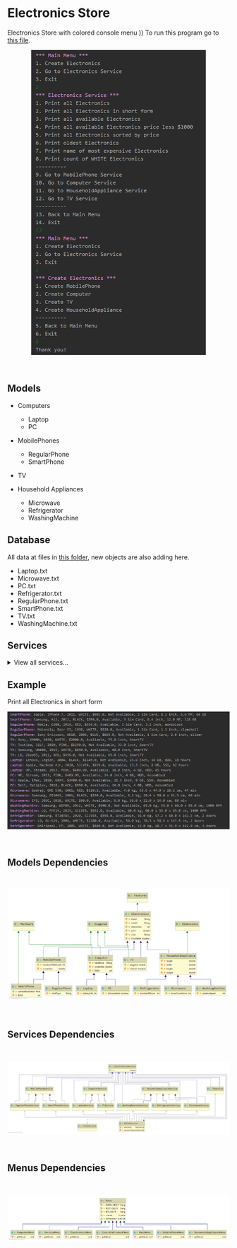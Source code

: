 # Electronics Store

Electronics Store with colored console menu )) To run this program go to    [this file](src/main/Test.java).
<br>
<p align="center">
<img src="assets/console.PNG" alt="menu"></img>
</p><br>

## Models

- Computers
  - Laptop
  - PC

- MobilePhones
  - RegularPhone
  - SmartPhone
  
- TV

- Household Appliances
  - Microwave
  - Refrigerator
  - WashingMachine

## Database

All data at files in [this folder](data), new objects are also adding here.
- Laptop.txt
- Microwave.txt
- PC.txt
- Refrigerator.txt
- RegularPhone.txt
- SmartPhone.txt
- TV.txt
- WashingMachine.txt

## Services
<details>
<summary>View all services...</summary>
<p>
  
1. Print all Electronics
2. Print all Electronics in short form
3. Print all available Electronics
4. Print all available Electronics price less $1000
5. Print all Electronics sorted by price
6. Print oldest Electronics
7. Print name of most expensive Electronics
8. Print count of WHITE Electronics
1. Print all MobilePhones
2. Print all MobilePhones in short form
3. Print all available MobilePhones
4. Print all available MobilePhones price less $1000
5. Print all MobilePhones sorted by price
6. Print oldest MobilePhone
7. Print name of most expensive MobilePhone
8. Print count of WHITE MobilePhones
9. Print all MobilePhones sorted by screen size

1. Print all RegularPhones
2. Print all RegularPhones in short form
3. Print all available RegularPhones
4. Print all available RegularPhones price less $1000
5. Print all RegularPhones sorted by price
6. Print oldest RegularPhone
7. Print name of most expensive RegularPhone
8. Print count of WHITE RegularPhones
9. Print all RegularPhones sorted by screen size
10. Print all monoblock shell RegularPhones

1. Print all SmartPhones
2. Print all SmartPhones in short form
3. Print all available SmartPhones
4. Print all available SmartPhones price less $1000
5. Print all SmartPhones sorted by price
6. Print oldest SmartPhone
7. Print name of most expensive SmartPhone
8. Print count of WHITE SmartPhones
9. Print all SmartPhones sorted by screen size

1. Print all Computers
2. Print all Computers in short form
3. Print all available Computers
4. Print all available Computers price less $1000
5. Print all Computers sorted by price
6. Print oldest Computer
7. Print name of most expensive Computer
8. Print count of WHITE Computers
9. Print all SSD Computers RAM less or equal 16 GB

1. Print all PCs
2. Print all PCs in short form
3. Print all available PCs
4. Print all available PCs price less $1000
5. Print all PCs sorted by price
6. Print oldest PC
7. Print name of most expensive PC
8. Print count of WHITE PCs
9. Print all SSD PCs RAM less or equal 16 GB

1. Print all Laptops
2. Print all Laptops in short form
3. Print all available Laptops
4. Print all available Laptops price less $1000
5. Print all Laptops sorted by price
6. Print oldest Laptop
7. Print name of most expensive Laptop
8. Print count of WHITE Laptops
9. Print all SSD Laptops RAM less or equal 16 GB
10. Print all Laptops buttery life more 20 hours

1. Print all TVs
2. Print all TVs in short form
3. Print all available TVs
4. Print all available TVs price less $1000
5. Print all TVs sorted by price
6. Print oldest TV
7. Print name of most expensive TV
8. Print count of WHITE TVs
9. Print all Smart TVs names

1. Print all HouseholdAppliances
2. Print all HouseholdAppliances in short form
3. Print all available HouseholdAppliances
4. Print all available HouseholdAppliances price less $1000
5. Print all HouseholdAppliances sorted by price
6. Print oldest HouseholdAppliance
7. Print name of most expensive HouseholdAppliance
8. Print count of WHITE HouseholdAppliances
9. Print name of heavier HouseholdAppliance

1. Print all Microwaves
2. Print all Microwaves in short form
3. Print all available Microwaves
4. Print all available Microwaves price less $1000
5. Print all Microwaves sorted by price
6. Print oldest Microwave
7. Print name of most expensive Microwave
8. Print count of WHITE Microwaves
9. Print name of heavier Microwave

1. Print all WashingMachines
2. Print all WashingMachines in short form
3. Print all available WashingMachines
4. Print all available WashingMachines price less $1000
5. Print all WashingMachines sorted by price
6. Print oldest WashingMachine
7. Print name of most expensive WashingMachine
8. Print count of WHITE WashingMachines
9. Print name of heavier WashingMachine
10. Print WashingMachines in descending order by RPM

1. Print all Refrigerators
2. Print all Refrigerators in short form
3. Print all available Refrigerators
4. Print all available Refrigerators price less $1000
5. Print all Refrigerators sorted by price
6. Print oldest Refrigerator
7. Print name of most expensive Refrigerator
8. Print count of WHITE Refrigerators
9. Print name of heavier Refrigerator
10. Print name of higherRefrigerator
</p>
</details> 

## Example

Print all Electronics in short form
<br>
<p align="center">
<img src="assets/example.PNG" alt="print all in short form"></img>
</p><br>

## Models Dependencies
<br>
<p align="center">
<img src="assets/modelsDeps.png" alt="modelsDependencies"></img>
</p><br>

## Services Dependencies
<br>
<p align="center">
<img src="assets/servicesDeps.png" alt="servicesDependencies"></img>
</p><br>

## Menus Dependencies
<br>
<p align="center">
<img src="assets/menusDeps.png" alt="menusDependencies"></img>
</p><br>
